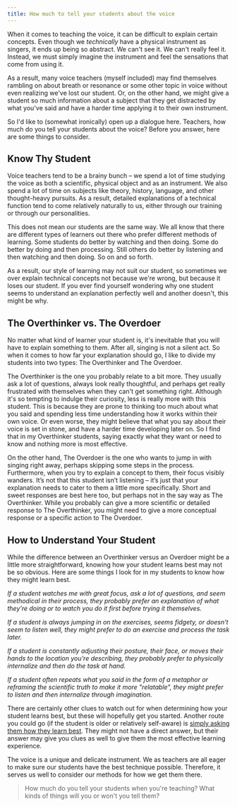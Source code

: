 ```yaml
---
title: How much to tell your students about the voice
---
```


When it comes to teaching the voice, it can be difficult to explain certain concepts. Even though we *technically* have a physical instrument as singers, it ends up being so abstract. We can't see it. We can't really feel it. Instead, we must simply imagine the instrument and feel the sensations that come from using it.

As a result, many voice teachers (myself included) may find themselves rambling on about breath or resonance or some other topic in voice without even realizing we've lost our student. Or, on the other hand, we might give a student so much information about a subject that they get distracted by what you've said and have a harder time applying it to their own instrument.

So I'd like to (somewhat ironically) open up a dialogue here. Teachers, how much do you tell your students about the voice? Before you answer, here are some things to consider.

## Know Thy Student

Voice teachers tend to be a brainy bunch – we spend a lot of time studying the voice as both a scientific, physical object and as an instrument. We also spend a lot of time on subjects like theory, history, language, and other thought-heavy pursuits. As a result, detailed explanations of a technical function tend to come relatively naturally to us, either through our training or through our personalities.

This does not mean our students are the same way. We all know that there are different types of learners out there who prefer different methods of learning. Some students do better by watching and then doing. Some do better by doing and then processing. Still others do better by listening and then watching and then doing. So on and so forth. 

As a result, our style of learning may not suit our student, so sometimes we over explain technical concepts not because we're wrong, but because it loses our student. If you ever find yourself wondering why one student seems to understand an explanation perfectly well and another doesn't, this might be why.

## The Overthinker vs. The Overdoer

No matter what kind of learner your student is, it's inevitable that you will have to explain something to them. After all, singing is not a silent act. So when it comes to how far your explanation should go, I like to divide my students into two types: The Overthinker and The Overdoer.

The Overthinker is the one you probably relate to a bit more. They usually ask a lot of questions, always look really thoughtful, and perhaps get really frustrated with themselves when they can't get something right. Although it's so tempting to indulge their curiosity, less is really more with this student. This is because they are prone to thinking too much about what you said and spending less time understanding how it works within their own voice. Or even worse, they might believe that what you say about their voice is set in stone, and have a harder time developing later on. So I find that in my Overthinker students, saying exactly what they want or need to know and nothing more is most effective.

On the other hand, The Overdoer is the one who wants to jump in with singing right away, perhaps skipping some steps in the process. Furthermore, when you try to explain a concept to them, their focus visibly wanders. It’s not that this student isn’t listening – it’s just that your explanation needs to cater to them a little more specifically. Short and sweet responses are best here too, but perhaps not in the say way as The Overthinker. While you probably can give a more scientific or detailed response to The Overthinker, you might need to give a more conceptual response or a specific action to The Overdoer.

## How to Understand Your Student

While the difference between an Overthinker versus an Overdoer might be a little more straightforward, knowing how your student learns best may not be so obvious. Here are some things I look for in my students to know how they might learn best.

*If a student watches me with great focus, ask a lot of questions, and seem methodical in their process, they probably prefer an explanation of what they’re doing or to watch you do it first before trying it themselves.*

*If a student is always jumping in on the exercises, seems fidgety, or doesn’t seem to listen well, they might prefer to do an exercise and process the task later.*

*If a student is constantly adjusting their posture, their face, or moves their hands to the location you’re describing, they probably prefer to physically internalize and then do the task at hand.*

*If a student often repeats what you said in the form of a metaphor or reframing the scientific truth to make it more "relatable", they might prefer to listen and then internalize through imagination.*

There are certainly other clues to watch out for when determining how your student learns best, but these will hopefully get you started. Another route you could go (if the student is older or relatively self-aware) is [simply asking them how they learn best](http://operaversity.com/teaching/teaching-first-voice-lesson/%20). They might not have a direct answer, but their answer may give you clues as well to give them the most effective learning experience.

The voice is a unique and delicate instrument. We as teachers are all eager to make sure our students have the best technique possible. Therefore, it serves us well to consider our methods for how we get them there.

>How much do you tell your students when you're teaching? What kinds of things will you or won't you tell them?



